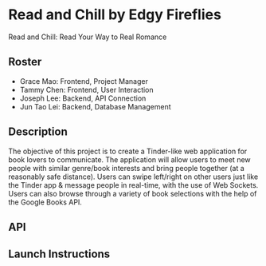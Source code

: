 # Read and Chill by Edgy Fireflies
Read and Chill: Read Your Way to Real Romance

## Roster
* Grace Mao: Frontend, Project Manager
* Tammy Chen: Frontend, User Interaction
* Joseph Lee: Backend, API Connection
* Jun Tao Lei: Backend, Database Management

## Description
The objective of this project is to create a Tinder-like web application for book lovers to communicate. The application will allow users to meet new people with similar genre/book interests and bring people together (at a reasonably safe distance). Users can swipe left/right on other users just like the Tinder app & message people in real-time, with the use of Web Sockets. Users can also browse through a variety of book selections with the help of the Google Books API. 

## API


## Launch Instructions
